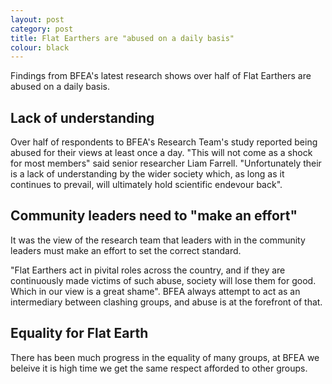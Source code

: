 ```yaml
---
layout: post
category: post
title: Flat Earthers are "abused on a daily basis"
colour: black
---
```


Findings from BFEA's latest research shows over half of Flat Earthers are abused on a daily basis.

## Lack of understanding

Over half of respondents to BFEA's Research Team's study reported being abused for their views at least once a day. "This will not come as a shock for most members" said senior researcher Liam Farrell. "Unfortunately their is a lack of understanding by the wider society which, as long as it continues to prevail, will ultimately hold scientific endevour back".

## Community leaders need to "make an effort"

It was the view of the research team that leaders with in the community leaders must make an effort to set the correct standard.

"Flat Earthers act in pivital roles across the country, and if they are continuously made victims of such abuse, society will lose them for good. Which in our view is a great shame". BFEA always attempt to act as an intermediary between clashing groups, and abuse is at the forefront of that.

## Equality for Flat Earth

There has been much progress in the equality of many groups, at BFEA we beleive it is high time we get the same respect afforded to other groups.
